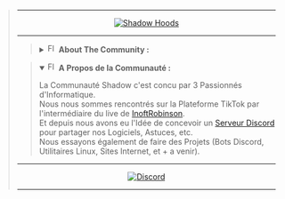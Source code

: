 <blockquote>
<hr>

<!-- DEB : Écriture Animée -->
<p align="center">
  <a href="https://github.com/Shadow-Hoods">
    <img alt="Shadow Hoods" src="https://readme-typing-svg.herokuapp.com?color=%2336BCF7&center=true&vCenter=true&lines=%F0%9F%95%B5%EF%B8%8F+SH4D0W+H00DS+%F0%9F%94%93">
  </a>
</p>
<!-- FIN : Écriture Animée -->

<hr>
  
<!-- DEB : Description Communauté English -->
<blockquote>
  <details>
    <summary>
      <img alt="Flag EN" src="https://cdn.countryflags.com/thumbs/united-kingdom/flag-button-round-250.png" height="16px" width="16px">
      <b>About The Community : </b>
    </summary>
  </details>
</blockquote>
<!-- FIN : Description Communauté English -->

<!-- DEB : Description Communauté French -->
<blockquote>
  <details open>
    <summary>
      <img alt="Flag FR" src="https://cdn.countryflags.com/thumbs/france/flag-button-round-250.png" height="16px" width="16px">
      <b>A Propos de la Communauté :</b>
    </summary>
    <p>
    La Communauté Shadow c'est concu par 3 Passionnés d'Informatique.<br>
    Nous nous sommes rencontrés sur la Plateforme TikTok par l'intermédiaire du live de <a href="https://tiktok.com/@inoftrobinson">InoftRobinson</a>.<br>
    Et depuis nous avons eu l'Idée de concevoir un <a href="https://discord.gg/SkARhtEzd6">Serveur Discord</a> pour partager nos Logiciels, Astuces, etc.<br>
    Nous essayons également de faire des Projets (Bots Discord, Utilitaires Linux, Sites Internet, et + a venir).
    </p>
  </details>
</blockquote>
<!-- FIN : Description Communauté French -->
  
<hr>

<!-- DEB : Boutons -->
<p align="center">
  <a href="https://discord.gg/SkARhtEzd6">
    <img alt="Discord" src="https://img.shields.io/discord/751580453634310284?color=blue&label=DISCORD%20SERVER&style=for-the-badge">
  </a>
</p>
<!-- FIN : Boutons -->

<hr>
</blockquote>
